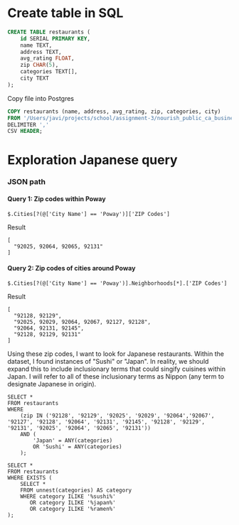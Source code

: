 # Create table in SQL

```SQL
CREATE TABLE restaurants (
    id SERIAL PRIMARY KEY,
    name TEXT,
    address TEXT,
    avg_rating FLOAT,
    zip CHAR(5),
    categories TEXT[],
    city TEXT
);
```

Copy file into Postgres

```SQL
COPY restaurants (name, address, avg_rating, zip, categories, city)
FROM '/Users/javi/projects/school/assignment-3/nourish_public_ca_business.csv'
DELIMITER ','
CSV HEADER;
```


# Exploration Japanese query


### JSON path

#### Query 1: Zip codes within Poway 

```
$.Cities[?(@['City Name'] == 'Poway')]['ZIP Codes']
```

Result

```
[
  "92025, 92064, 92065, 92131"
]
```


#### Query 2: Zip codes of cities around Poway

```
$.Cities[?(@['City Name'] == 'Poway')].Neighborhoods[*].['ZIP Codes']
```

Result

```
[
  "92128, 92129",
  "92025, 92029, 92064, 92067, 92127, 92128",
  "92064, 92131, 92145",
  "92128, 92129, 92131"
]
```

Using these zip codes, I want to look for Japanese restaurants. Within the dataset, I found instances of "Sushi" or "Japan". In reality, we should expand this to include inclusionary terms that could singify cuisines within Japan. I will refer to all of these inclusionary terms as Nippon (any term to designate Japanese in origin).


```
SELECT *
FROM restaurants
WHERE 
	(zip IN ('92128', '92129', '92025', '92029', '92064','92067', '92127', '92128', '92064', '92131', '92145', '92128', '92129', '92131', '92025', '92064', '92065', '92131'))
	AND (
		'Japan' = ANY(categories) 
        OR 'Sushi' = ANY(categories)
	);
```

```
SELECT *
FROM restaurants
WHERE EXISTS (
    SELECT *
    FROM unnest(categories) AS category
    WHERE category ILIKE '%sushi%'
       OR category ILIKE '%japan%'
       OR category ILIKE '%ramen%'
);
```